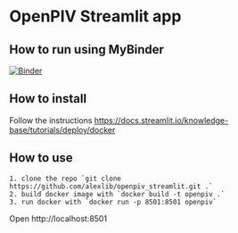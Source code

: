 # OpenPIV Streamlit app

## How to run using MyBinder
[![Binder](https://mybinder.org/badge_logo.svg)](https://mybinder.org/v2/gh/alexlib/openpiv_streamlit/master?urlpath=proxy/8501/)

## How to install 

Follow the instructions https://docs.streamlit.io/knowledge-base/tutorials/deploy/docker 

## How to use 

    1. clone the repo `git clone https://github.com/alexlib/openpiv_streamlit.git .`
    2. build docker image with `docker build -t openpiv .`
    3. run docker with `docker run -p 8501:8501 openpiv`

Open http://localhost:8501
